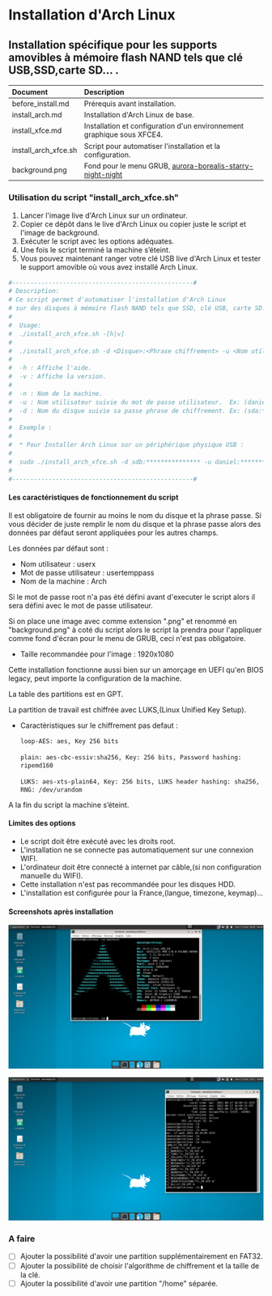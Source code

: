 # Installation d'Arch Linux

## Installation spécifique pour les supports amovibles à mémoire flash NAND tels que clé USB,SSD,carte SD... .

| Document | Description |
|:--|:--|
| before_install.md | Prérequis avant installation. |
| install_arch.md | Installation d'Arch Linux de base. |
| install_xfce.md | Installation et configuration d'un environnement graphique sous XFCE4. |
| install_arch_xfce.sh | Script pour automatiser l'installation et la configuration. |
| background.png | Fond pour le menu GRUB, [aurora-borealis-starry-night-night](https://publicdomainpictures.net/en/view-image.php?image=310278&picture=aurora-borealis-starry-night-night)|

### Utilisation du script "install_arch_xfce.sh"

1. Lancer l'image live d'Arch Linux sur un ordinateur.
2. Copier ce dépôt dans le live d'Arch Linux ou copier juste le script et l'image de background.
3. Exécuter le script avec les options adéquates.
4. Une fois le script terminé la machine s’éteint.
5. Vous pouvez maintenant ranger votre clé USB live d'Arch Linux et tester le support amovible où vous avez installé Arch Linux.

```Bash
#--------------------------------------------------#
# Description: 
# Ce script permet d'automatiser l'installation d'Arch Linux 
# sur des disques à mémoire flash NAND tels que SSD, clé USB, carte SD...
#                                                   
#  Usage:
#  ./install_arch_xfce.sh -[h|v]
#  
#  ./install_arch_xfce.sh -d <Disque>:<Phrase chiffrement> -u <Nom utilisateur>:<Passe utilisateur> -n <Nom machine>
#  
#  -h : Affiche l'aide.
#  -v : Affiche la version.
#  
#  -n : Nom de la machine.
#  -u : Nom utilisateur suivie du mot de passe utilisateur.  Ex: (daniel:****)
#  -d : Nom du disque suivie sa passe phrase de chiffrement. Ex: (sda:***************)
#
#  Exemple :
#
#  * Pour Installer Arch Linux sur un périphérique physique USB :
#
#  sudo ./install_arch_xfce.sh -d sdb:*************** -u daniel:******** -n Arch
#                                         
#--------------------------------------------------#
```

#### Les caractéristiques de fonctionnement du script 

Il est obligatoire de fournir au moins le nom du disque et la phrase passe.
Si vous décider de juste remplir le nom du disque et la phrase passe alors des données par défaut seront appliquées pour les autres champs.

Les données par défaut sont :

* Nom utilisateur : userx
* Mot de passe utilisateur : usertemppass
* Nom de la machine : Arch

Si le mot de passe root n'a pas été défini avant d'executer le script alors il sera défini avec le mot de passe utilisateur. 

Si on place une image avec comme extension ".png" et renommé en "background.png" à coté du script alors le script la prendra pour l'appliquer comme fond d'écran pour le menu de GRUB, ceci n'est pas obligatoire.

* Taille recommandée pour l'image : 1920x1080

Cette installation fonctionne aussi bien sur un amorçage en UEFI qu'en BIOS legacy, peut importe la configuration de la machine.

La table des partitions est en GPT.

La partition de travail est chiffrée avec LUKS,(Linux Unified Key Setup).

  * Caractèristiques sur le chiffrement pas defaut :
      ```
      loop-AES: aes, Key 256 bits
    
      plain: aes-cbc-essiv:sha256, Key: 256 bits, Password hashing: ripemd160

      LUKS: aes-xts-plain64, Key: 256 bits, LUKS header hashing: sha256, RNG: /dev/urandom
      ```

A la fin du script la machine s’éteint.

#### Limites des options

* Le script doit être exécuté avec les droits root.
* L'installation ne se connecte pas automatiquement sur une connexion WIFI.
* L'ordinateur doit être connecté à internet par câble,(si non configuration manuelle du WIFI).
* Cette installation n'est pas recommandée pour les disques HDD.
* L'installation est configurée pour la France,(langue, timezone, keymap)...

#### Screenshots après installation

![](Screenshots/Capture1.png)

![](Screenshots/Capture2.png)

### A faire

- [ ] Ajouter la possibilité d'avoir une partition supplémentairement en FAT32.
- [ ] Ajouter la possibilité de choisir l'algorithme de chiffrement et la taille de la clé.
- [ ] Ajouter la possibilité d'avoir une partition "/home" séparée.
